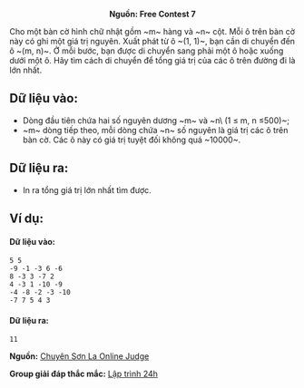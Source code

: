 **<center>Nguồn: Free Contest 7</center>**

Cho một bàn cờ hình chữ nhật gồm ~m~ hàng và ~n~ cột. Mỗi ô trên bàn cờ này có ghi một giá trị nguyên. Xuất phát từ ô ~(1, 1)~, bạn cần di chuyển đến ô ~(m, n)~. Ở mỗi bước, bạn được di chuyển sang phải một ô hoặc xuống dưới một ô. Hãy tìm cách di chuyển để tổng giá trị của các ô trên đường đi là lớn nhất.

## Dữ liệu vào:
- Dòng đầu tiên chứa hai số nguyên dương ~m~ và ~n\ (1 ≤ m, n ≤500)~;
- ~m~ dòng tiếp theo, mỗi dòng chứa ~n~ số nguyên là giá trị các ô trên bàn cờ. Các ô này có giá trị tuyệt đối không quá ~10000~.

## Dữ liệu ra:
- In ra tổng giá trị lớn nhất tìm được.

## Ví dụ:
#### Dữ liệu vào:
```
5 5
-9 -1 -3 6 -6
8 -3 3 -7 2
4 -3 1 -10 -9
-4 -8 -2 -3 -10
-7 7 5 4 3
```

#### Dữ liệu ra:
```
11
```
**Nguồn:** [Chuyên Sơn La Online Judge](http://csloj.ddns.net/)

**Group giải đáp thắc mắc:** [Lập trình 24h](https://www.facebook.com/groups/1386904321519984)